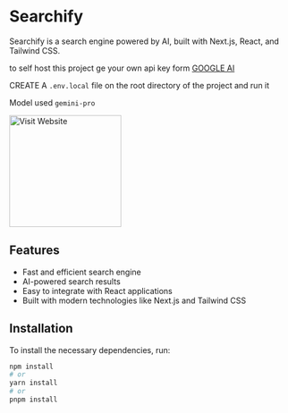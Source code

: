 # Searchify

Searchify is a search engine powered by AI, built with Next.js, React, and Tailwind CSS.

to self host this project ge your own api key form [GOOGLE AI](https://makersuite.google.com/)


CREATE A `.env.local` file on the root directory of the project and run it 

Model used `gemini-pro`

[<img alt="Visit Website" src="https://agrilyze.ca/wp-content/uploads/2020/05/visit-website-button.png" width="200">](https://searchify-puce.vercel.app/)

## Features

- Fast and efficient search engine
- AI-powered search results
- Easy to integrate with React applications
- Built with modern technologies like Next.js and Tailwind CSS

## Installation

To install the necessary dependencies, run:

```bash
npm install
# or
yarn install
# or
pnpm install
